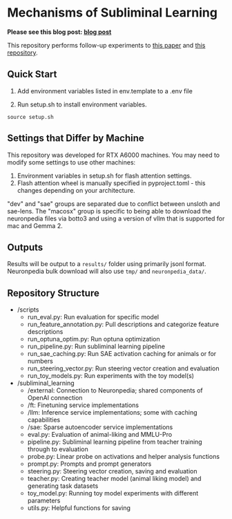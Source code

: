 # Mechanisms of Subliminal Learning

**Please see this blog post: [blog post](https://ariahw.github.io/blog/2025/08/29/subliminal-learning/)**

This repository performs follow-up experiments to [this paper](https://arxiv.org/abs/2507.14805) and [this repository](https://github.com/MinhxLe/subliminal-learning/tree/main). 

## Quick Start

1. Add environment variables listed in env.template to a .env file

2. Run setup.sh to install environment variables.
```
source setup.sh
```

## Settings that Differ by Machine

This repository was developed for RTX A6000 machines. You may need to modify some settings to use other machines:

1. Environment variables in setup.sh for flash attention settings.
2. Flash attention wheel is manually specified in pyproject.toml - this changes depending on your architecture.

"dev" and "sae" groups are separated due to conflict between unsloth and sae-lens. 
The "macosx" group is specific to being able to download the neuronpedia
files via botto3 and using a version of vllm that is supported for mac and Gemma 2. 


## Outputs

Results will be output to a `results/` folder using primarily jsonl format. Neuronpedia bulk download will also use `tmp/` and `neuronpedia_data/`.


## Repository Structure

- /scripts
    - run_eval.py: Run evaluation for specific model
    - run_feature_annotation.py: Pull descriptions and categorize feature descriptions
    - run_optuna_optim.py: Run optuna optimization
    - run_pipeline.py: Run subliminal learning pipeline
    - run_sae_caching.py: Run SAE activation caching for animals or for numbers
    - run_steering_vector.py: Run steering vector creation and evaluation
    - run_toy_models.py: Run experiments with the toy model(s)
- /subliminal_learning
    - /external: Connection to Neuronpedia; shared components of OpenAI connection
    - /ft: Finetuning service implementations
    - /llm: Inference service implementations; some with caching capabilities
    - /sae: Sparse autoencoder service implementations
    - eval.py: Evaluation of animal-liking and MMLU-Pro 
    - pipeline.py: Subliminal learning pipeline from teacher training through to evaluation
    - probe.py: Linear probe on activations and helper analysis functions
    - prompt.py: Prompts and prompt generators
    - steering.py: Steering vector creation, saving and evaluation
    - teacher.py: Creating teacher model (animal liking model) and generating task datasets
    - toy_model.py: Running toy model experiments with different parameters
    - utils.py: Helpful functions for saving


